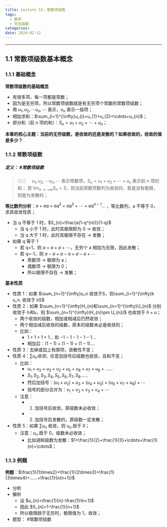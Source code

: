 ```yaml
---
title: Lecture 53：常数项级数
tags:
  - 数学
  - 无穷级数
categories: 
date: 2024-02-12
---
```

---
## 1.1 常数项级数基本概念
### 1.1.1 基础概念
**常数项级数的基础概念**
+ 有很多项，每一项都是常数；
+ 因为是无穷项，所以常数项级数就是有无穷项个常数的常数项级数；
+ 用 $u_{1}, u_{2},\cdots u_{n},\cdots$ 表示，$u_{n}$ 表示一般项；
+ 相加求和：$\sum_{i=1}^{\infty}u_{i}=u_{1}+u_{2}+\cdots+u_{n}$；
+ 部分和（前 n 项的和）：$S_{n}=u_{1}+u_{2}+\cdots+u_{n}$；

**本章的核心主题：当前的无穷级数，是收敛的还是发散的？如果收敛的，收敛的值是多少？**

### 1.1.2 常数项级数 
##### **定义**： #常数项级数
> <font color="#ccc1d9">描述：</font> $u_{1}, u_{2},\cdots u_{n},\cdots$ 表示常数项，$S_{n}=u_{1}+u_{2}+\cdots+u_{n}$ 表示前 n 项的和；
> 若 $\lim_{n\to+\infty}S_{n}=S$，则当前常数项数列为收敛的，若是没有极限，则是为发散的；

**等比数列分析**：$a+aq+aq^{2}+aq^{3}+\cdots+aq^{n-1}...$ ，等比数列，a 不等于 0，求其收敛性质；
+ 当 q 不等于 1 时，$S_{n}=\frac{a(1-q^{n})}{1-q}$
	+ 当 q 小于 1 时，此时其极限即为 0 -> 收敛；
	+ 当 q 大于 1 时，此时其极限不存在 -> 发散；
+ 如果 q 等于 1
	+ 若 q=1，则 $a+a+a+\cdots$，无穷个 a 相加为无限，因此发散；
	+ 若 q=-1，则 $a-a+a-a+a-a+\cdots$
		+ 奇数项 -> 极限为 a；
		+ 偶数项 -> 极限为 0；
		+ 所以极限不存在 -> 发散；

**基本性质**
+ 性质 1：如果 $\sum_{n=1}^{\infty}u_n 收敛于S，则\sum_{i=1}^{\infty}k u_n. 收敛于 kS$
+ 性质 2：如果 $\sum_{n=1}^{\infty}H_{n}和\sum_{n=1}^{\infty}U_{n}$ 分别收敛于 $h和u$，则 $\sum_{n=1}^{\infty}(H_{n}\pm U_{n})$ 也收敛于 $h+u$；
	+ 两个收敛的级数，相加或相减后仍然收敛；
	+ 两个相加减后收敛的级数，原本的级数未必是收敛的；
	+ 比如：
		+ $1+1+1+1...$ 和 $-1-1-1-1-1...$
		+ 相加后：$(1-1)+(1-1)+(1-1)....$
+ 性质 3：去掉或加上有限项，敛散性不变；
+ 性质 4：$\sum u_n收敛$，任意加括号后级数也收敛，且和不变；
	+ 比如：
		+ $u_{1}+u_{2}+u_{3}+u_{2}+u_{5}+u_{8}+u_{7}+u_{8}+......$
		+ $S_{1},S_{2},S_{3},S_{4},S_{5},S_{6},S_{7},S_{8}......$
		+ 然后加括号：$(u_{1}+u_{2})+u_{3}+(u_{4}+u_{3})+(u_{6}+u_{7}+u_{8})+\cdots$
		+ 括号的部分合并为：$v_{1}+v_{2}+v_{3}+v_{4}+\cdots$
	+ 注意：
		+ 1. 加括号后收敛，原级数未必收敛；
		+ 2. 加括号后发散的，原级数一定发散；
+ 性质 5：如果 $\sum u_n$ 收敛，则 $u_n$ 趋于 0； 
	+ 注意：$u_n$ 趋于 0，级数未必收敛；
		+ 比如调和级数为发散：$1+\frac{1}{2}+\frac{1}{3}+\cdots+\frac{1}{n}+\cdots$；

### 1.1.3 例题
**例题**：$\frac{1}{1\times2}+\frac{1}{2\times3}+\frac{1}{3\times4}+......+\frac{1}{n(n+1)}$
+ 分析
+ 解析
	+ 设 $u_{n}=\frac{1}{n}-\frac{1}{n+1}$
	+ 因此 $S_{n}=1-\frac{1}{n+1}$
	+ 所以极限趋于无穷时，极限值为 1，收敛；
+ 题型： #常数项级数